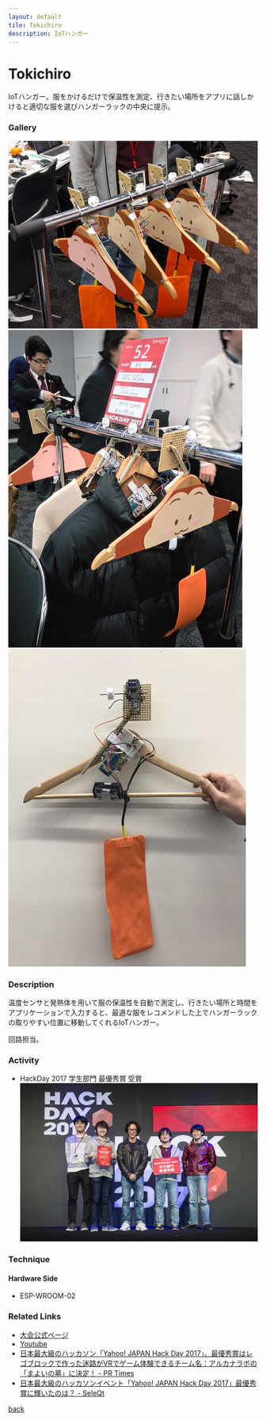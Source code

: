```yaml
---
layout: default
tile: Tokichiro
description: IoTハンガー
---
```

# Tokichiro

  IoTハンガー。服をかけるだけで保温性を測定、行きたい場所をアプリに話しかけると適切な服を選びハンガーラックの中央に提示。

### Gallery

  ![](/img/2016/to.jpg)
  ![](/img/2016/to2.jpg)
  ![](/img/2016/to3.jpg)

### Description

  温度センサと発熱体を用いて服の保温性を自動で測定し、行きたい場所と時間をアプリケーションで入力すると、最適な服をレコメンドした上でハンガーラックの取りやすい位置に移動してくれるIoTハンガー。
  
  回路担当。

### Activity

  * HackDay 2017 学生部門 最優秀賞 受賞
  ![](./img/hackday2017.jpg)

### Technique

#### Hardware Side

  * ESP-WROOM-02

### Related Links
 
  * [大会公式ページ](http://hackday.jp/2017/#award-block)
  * [Youtube](https://www.youtube.com/watch?v=oJKTYEJkasU&feature=youtu.be&t=2h59m38s)
  * [日本最大級のハッカソン「Yahoo! JAPAN Hack Day 2017」、最優秀賞はレゴブロックで作った迷路がVRでゲーム体験できるチーム名：アルカナラボの「まよいの墓」に決定！ - PR Times](https://prtimes.jp/main/html/rd/p/000000034.000014803.html)
  * [日本最大級のハッカソンイベント「Yahoo! JAPAN Hack Day 2017」最優秀賞に輝いたのは？ - SeleQt](http://www.seleqt.net/programming/yahoo-japan-hack-day-2017-best-award/)

[back](/)